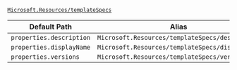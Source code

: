[`Microsoft.Resources/templateSpecs`](https://docs.microsoft.com/en-us/azure/templates/microsoft.resources/templatespecs)

| Default Path | Alias |
|---|---|
| `properties.description` | `Microsoft.Resources/templateSpecs/description` |
| `properties.displayName` | `Microsoft.Resources/templateSpecs/displayName` |
| `properties.versions` | `Microsoft.Resources/templateSpecs/versions` |

